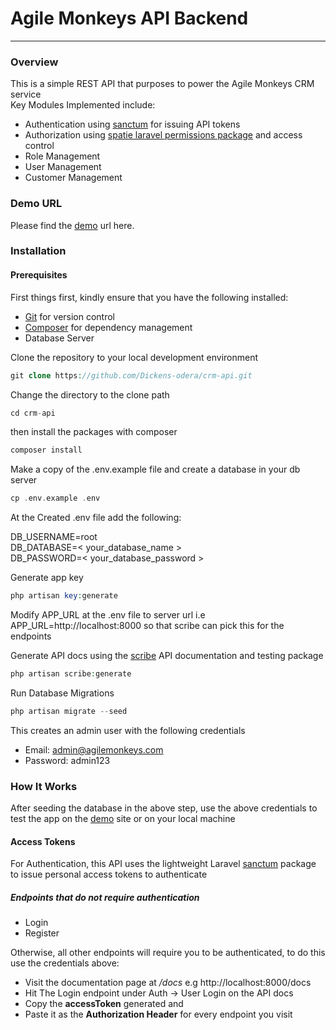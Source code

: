 # Agile Monkeys API Backend
---

### Overview
This is a simple REST API that purposes to power the Agile Monkeys CRM service<br> 
Key Modules Implemented include:
- Authentication using [sanctum](https://laravel.com/docs/8.x/sanctum) for issuing API tokens
- Authorization using [spatie laravel permissions package](https://spatie.be/docs/laravel-permission/v4/introduction) and access control
- Role Management
- User Management
- Customer Management

### Demo URL
Please find the [demo](https://www.agilebackend.tujiajiriafrica.com/docs) url here.

### Installation
#### Prerequisites
First things first, kindly ensure that you have the following installed:

- [Git](https://git-scm.com/) for version control
- [Composer](https://getcomposer.org/download/) for dependency management
- Database Server

Clone the repository to your local development environment
```php
git clone https://github.com/Dickens-odera/crm-api.git
```
Change the directory to the clone path
```php
cd crm-api
```
then install the packages with composer
```php
composer install
```

Make a copy of the .env.example file and create a database in your db server
```php
cp .env.example .env
```
<p>At the Created .env file add the following:</p>
DB_USERNAME=root<br>
DB_DATABASE=< your_database_name ></br>
DB_PASSWORD=< your_database_password >

Generate app key
```php
php artisan key:generate
```
Modify APP_URL at the .env file to server url i.e APP_URL=http://localhost:8000 so that scribe can pick this for the endpoints<br>

Generate API docs using the [scribe](https://scribe.readthedocs.io/en/latest/guide-getting-started.html#basic-configuration) API documentation and testing package
```php
php artisan scribe:generate
```
Run Database Migrations
```php
php artisan migrate --seed
```
This creates an admin user with the following credentials
- Email: admin@agilemonkeys.com
- Password: admin123

### How It Works
After seeding the database in the above step, use the above credentials to test the app on the [demo](https://www.agilebackend.tujiajiriafrica.com/docs) site or on your local machine

#### Access Tokens
For Authentication, this API uses the lightweight Laravel [sanctum](https://laravel.com/docs/8.x/sanctum) package to issue personal access tokens to authenticate

##### Endpoints that do not require authentication
- Login
- Register

Otherwise, all other endpoints will require you to be authenticated, to do this use the credentials above:
- Visit the documentation page at */docs* e.g http://localhost:8000/docs
- Hit The Login endpoint under Auth -> User Login on the API docs
- Copy the **accessToken** generated and 
- Paste it as the **Authorization Header** for every endpoint you visit

